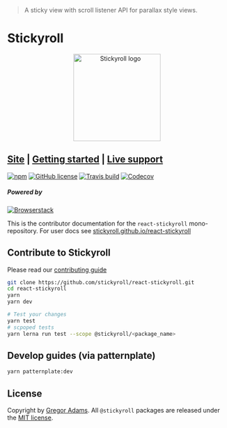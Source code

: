> A sticky view with scroll listener API for parallax style views.

# Stickyroll

<p align="center"><img width="200" src="https://stickyroll.github.io/media/images/logo_deepPurple.svg" alt="Stickyroll logo"></p>

## [Site][site] | [Getting started][getting-started] | [Live support][live-support]

[![npm][npm-badge]][npm]
[![GitHub license][license-badge]][license]
[![Travis build][build-badge]][build]
[![Codecov][codecov-badge]][codecov]

##### Powered by

<!-- [![Webstorm][webstorm-badge]][webstorm] -->

[![Browserstack][browserstack-badge]][browserstack]

This is the contributor documentation for the `react-stickyroll` mono-repository.
For user docs see [stickyroll.github.io/react-stickyroll][site]

## Contribute to Stickyroll

Please read our [contributing guide][contribute]

```sh
git clone https://github.com/stickyroll/react-stickyroll.git
cd react-stickyroll
yarn
yarn dev

# Test your changes
yarn test
# scpoped tests
yarn lerna run test --scope @stickyroll/<package_name>
```

## Develop guides (via patternplate)

```bash
yarn patternplate:dev
```

## License

Copyright by [Gregor Adams][pixelass]. All `@stickyroll` packages are released under the [MIT license][license].

<!-- User support -->

[site]: https://stickyroll.github.io/react-stickyroll/
[getting-started]: https://stickyroll.github.io/react-stickyroll/doc/guide/getting-started/Readme.html?guides-enabled=true
[live-support]: https://spectrum.chat/stickyroll

<!-- Badges -->

[npm-badge]: https://img.shields.io/npm/v/@stickyroll/stickyroll.svg?style=for-the-badge
[npm]: https://www.npmjs.com/org/stickyroll
[license-badge]: https://img.shields.io/badge/license-MIT-blue.svg?style=for-the-badge
[license]: https://raw.githubusercontent.com/sinnerschrader/dekk/master/LICENSE
[build-badge]: https://img.shields.io/travis/stickyroll/react-stickyroll/master.svg?style=for-the-badge&logo=travis
[build]: https://travis-ci.org/stickyroll/react-stickyroll
[browserstack-badge]: https://img.shields.io/badge/browserstack-open_source-132434.svg?style=for-the-badge
[browserstack]: https://www.browserstack.com/open-source
[webstorm-badge]: https://img.shields.io/badge/Webstorm-open_source-06e0e2.svg?style=for-the-badge&logo=webstorm
[webstorm]: https://www.jetbrains.com/buy/opensource/
[codecov-badge]: https://img.shields.io/codecov/c/github/stickyroll/react-stickyroll.svg?style=for-the-badge
[codecov]: https://codecov.io/gh/stickyroll/react-stickyroll
<!-- Misc Links -->

[contribute]: https://github.com/stickyroll/react-stickyroll/blob/master/.github/CONTRIBUTING.md
[pixelass]: mailto:greg@pixelass.com
